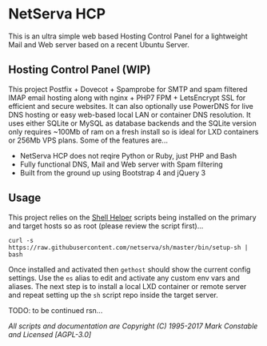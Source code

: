 # NetServa HCP

This is an ultra simple web based Hosting Control Panel for a lightweight
Mail and Web server based on a recent Ubuntu Server.

## Hosting Control Panel (WIP)

This project Postfix + Dovecot + Spamprobe for SMTP and spam filtered IMAP
email hosting along with nginx + PHP7 FPM + LetsEncrypt SSL for efficient
and secure websites. It can also optionally use PowerDNS for live DNS
hosting or easy web-based local LAN or container DNS resolution. It uses
either SQLite or MySQL as database backends and the SQLite version only
requires ~100Mb of ram on a fresh install so is ideal for LXD containers
or 256Mb VPS plans. Some of the features are...

- NetServa HCP does not reqire Python or Ruby, just PHP and Bash
- Fully functional DNS, Mail and Web server with Spam filtering
- Built from the ground up using Bootstrap 4 and jQuery 3

## Usage

This project relies on the [Shell Helper] scripts being installed on the
primary and target hosts so as root (please review the script first)...

    curl -s https://raw.githubusercontent.com/netserva/sh/master/bin/setup-sh | bash

Once installed and activated then `gethost` should show the current config
settings. Use the `es` alias to edit and activate any custom env vars and
aliases. The next step is to install a local LXD container or remote server
and repeat setting up the `sh` script repo inside the target server.

TODO: to be continued rsn...

_All scripts and documentation are Copyright (C) 1995-2017 Mark Constable and Licensed [AGPL-3.0]_

[Shell Helper]: https://github.com/netserva/sh
